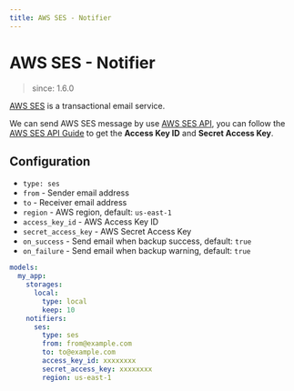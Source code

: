 ```yaml
---
title: AWS SES - Notifier
---
```


# AWS SES - Notifier

> since: 1.6.0

[AWS SES](https://aws.amazon.com/ses/) is a transactional email service.

We can send AWS SES message by use [AWS SES API](https://docs.aws.amazon.com/ses/latest/DeveloperGuide/Welcome.html), you can follow the [AWS SES API Guide](https://docs.aws.amazon.com/ses/latest/DeveloperGuide/Welcome.html) to get the **Access Key ID** and **Secret Access Key**.

## Configuration

- `type: ses`
- `from` - Sender email address
- `to` - Receiver email address
- `region` - AWS region, default: `us-east-1`
- `access_key_id` - AWS Access Key ID
- `secret_access_key` - AWS Secret Access Key
- `on_success` - Send email when backup success, default: `true`
- `on_failure` - Send email when backup warning, default: `true`

```yml
models:
  my_app:
    storages:
      local:
        type: local
        keep: 10
    notifiers:
      ses:
        type: ses
        from: from@example.com
        to: to@example.com
        access_key_id: xxxxxxxx
        secret_access_key: xxxxxxxx
        region: us-east-1
```
